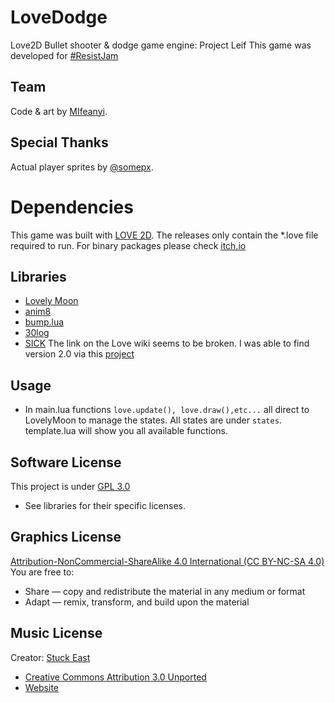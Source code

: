 # LoveDodge
Love2D Bullet shooter &amp;  dodge game engine: Project Leif
This game was developed for [#ResistJam](https://itch.io/jam/resistjam)

## Team
Code & art by [MIfeanyi](https://twitter.com/Galatic8bit). 

## Special Thanks
Actual player sprites by [@somepx](https://twitter.com/somepx).

# Dependencies
This game was built with [LOVE 2D](https://www.love2d.org/). The releases only contain the *.love file required to run. For binary packages please check [itch.io]()

## Libraries
* [Lovely Moon](https://love2d.org/forums/viewtopic.php?f=5&t=38702)
* [anim8](https://github.com/kikito/anim8)
* [bump.lua](https://github.com/kikito/bump.lua/)
* [30log](https://github.com/Yonaba/30log)
* [SICK](https://love2d.org/wiki/SICK) The link on the Love wiki seems to be broken. I was able to find version 2.0 via this [project](https://raw.githubusercontent.com/Ryuho/Lua-LOVE/master/tetris/sick.lua)

## Usage
* In main.lua functions `love.update(), love.draw(),etc...` all direct to LovelyMoon to manage the states. All states are under `states`. template.lua will show you all available functions.
## Software License
This project is under [GPL 3.0](https://github.com/MIfeanyi/LoveDodge/blob/master/LICENSE)
* See libraries for their specific licenses.
## Graphics License
[Attribution-NonCommercial-ShareAlike 4.0 International (CC BY-NC-SA 4.0)](https://creativecommons.org/licenses/by-nc-sa/4.0/)
You are free to:
* Share — copy and redistribute the material in any medium or format
* Adapt — remix, transform, and build upon the material

## Music License
Creator: [Stuck East](https://stuckeast.itch.io/songs-from-an-unmade-world)
* [Creative Commons Attribution 3.0 Unported](https://creativecommons.org/licenses/by/3.0/)
* [Website](http://visager.us/)
